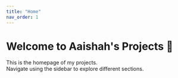 ```yaml
---
title: "Home"
nav_order: 1
---
```


# Welcome to Aaishah's Projects 🚀

This is the homepage of my projects.  
Navigate using the sidebar to explore different sections.
